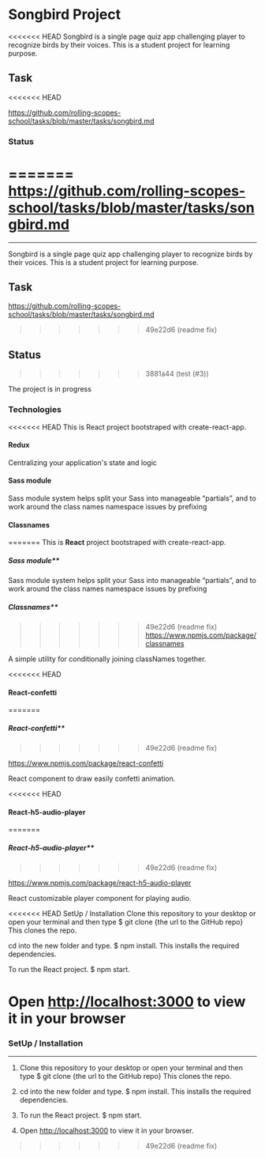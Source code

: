 # Songbird Project

<<<<<<< HEAD
Songbird is a single page quiz app challenging player to recognize birds by their voices. This is a student project for learning purpose.

## Task
<<<<<<< HEAD

<https://github.com/rolling-scopes-school/tasks/blob/master/tasks/songbird.md>

### Status
=======
https://github.com/rolling-scopes-school/tasks/blob/master/tasks/songbird.md
=======
---

Songbird is a single page quiz app challenging player to recognize birds by their voices. This is a student project for learning purpose.

## Task

<https://github.com/rolling-scopes-school/tasks/blob/master/tasks/songbird.md>
>>>>>>> 49e22d6 (readme fix)

## Status
>>>>>>> 3881a44 (test (#3))

The project is in progress

### Technologies

<<<<<<< HEAD
This is React project bootstraped with create-react-app.

#### Redux

Centralizing your application's state and logic

#### Sass module

Sass module system helps split your Sass into manageable “partials”, and to work around the class names namespace issues by prefixing

#### Classnames

=======
This is **React** project bootstraped with create-react-app.

##### Sass module\*\*

Sass module system helps split your Sass into manageable “partials”, and to work around the class names namespace issues by prefixing

##### Classnames\*\*

>>>>>>> 49e22d6 (readme fix)
<https://www.npmjs.com/package/classnames>

A simple utility for conditionally joining classNames together.

<<<<<<< HEAD
#### React-confetti
=======
##### React-confetti\*\*
>>>>>>> 49e22d6 (readme fix)

<https://www.npmjs.com/package/react-confetti>

React component to draw easily confetti animation.

<<<<<<< HEAD
#### React-h5-audio-player
=======
##### React-h5-audio-player\*\*
>>>>>>> 49e22d6 (readme fix)

<https://www.npmjs.com/package/react-h5-audio-player>

React customizable player component for playing audio.

<<<<<<< HEAD
SetUp / Installation
Clone this repository to your desktop or open your terminal and then type $ git clone {the url to the GitHub repo} This clones the repo.

cd into the new folder and type. $ npm install. This installs the required dependencies.

To run the React project. $ npm start.

Open <http://localhost:3000> to view it in your browser
=======
### SetUp / Installation

---

1. Clone this repository to your desktop or open your terminal and then type $ git clone {the url to the GitHub repo} This clones the repo.

2. cd into the new folder and type. $ npm install. This installs the required dependencies.

3. To run the React project. $ npm start.

4. Open [http://localhost:3000](http://localhost:3000) to view it in your browser.
>>>>>>> 49e22d6 (readme fix)
